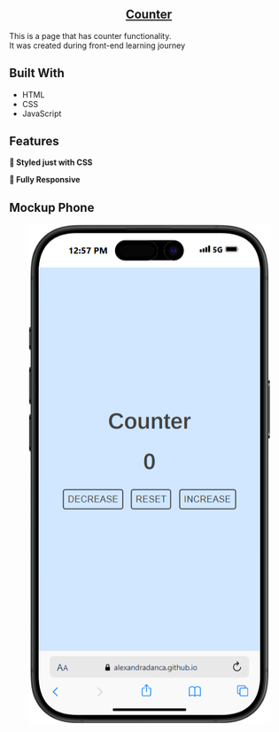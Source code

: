 <h2 align="center">
  <a href="https://alexandradanca.github.io/counter/" target="_blank">Counter</a>
</h2>

<p>This is a page that has counter functionality. </br>It was created during front-end learning journey</p>

## Built With
- HTML
- CSS
- JavaScript

## Features

**🎨 Styled just with CSS**

**📱 Fully Responsive**

<h2>Mockup Phone</h2>
<div align="center"> 
  <img alt="Demo" src="./readme.png" />
</div>
